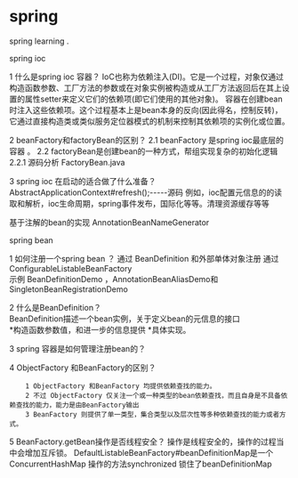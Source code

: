 # spring
spring learning .

spring ioc

1 什么是spring ioc 容器？
    IoC也称为依赖注入(DI)。它是一个过程，对象仅通过构造函数参数、工厂方法的参数或在对象实例被构造或从工厂方法返回后在其上设置的属性setter来定义它们的依赖项(即它们使用的其他对象)。
    容器在创建bean时注入这些依赖项。这个过程基本上是bean本身的反向(因此得名，控制反转)，它通过直接构造类或类似服务定位器模式的机制来控制其依赖项的实例化或位置。

2 beanFactory和factoryBean的区别？
      2.1 beanFactory 是spring ioc最底层的容器  。
      2.2 factoryBean是创建bean的一种方式，帮组实现复杂的初始化逻辑
         2.2.1 源码分析 FactoryBean.java 


3 spring ioc 在启动的适合做了什么准备？
     AbstractApplicationContext#refresh();-----源码
     例如，ioc配置元信息的的读取和解析，ioc生命周期，spring事件发布，国际化等等。清理资源缓存等等
     
     
     
基于注解的bean的实现 AnnotationBeanNameGenerator     


spring bean

1 如何注册一个spring bean ？
         通过 BeanDefinition 和外部单体对象注册 通过ConfigurableListableBeanFactory   
         示例     BeanDefinitionDemo ，AnnotationBeanAliasDemo和SingletonBeanRegistrationDemo
         
         
2 什么是BeanDefinition？        
                BeanDefinition描述一个bean实例，关于定义bean的元信息的接口          
                *构造函数参数值，和进一步的信息提供 *具体实现。
                
3 spring 容器是如何管理注册bean的？


4 ObjectFactory 和BeanFactory的区别？    
            
        1 ObjectFactory 和BeanFactory 均提供依赖查找的能力。  
        2 不过 ObjectFactory 仅关注一个或一种类型的bean依赖查找，而且自身是不具备依赖查找的能力，能力是由BeanFactory输出
        3 BeanFactory 则提供了单一类型，集合类型以及层次性等多种依赖查找的能力或者方式。
        
        
5 BeanFactory.getBean操作是否线程安全？
        操作是线程安全的，操作的过程当中会增加互斥锁。
        DefaultListableBeanFactory#beanDefinitionMap是一个ConcurrentHashMap
        操作的方法synchronized 锁住了beanDefinitionMap 
        


                               
                               
                               